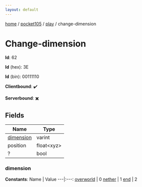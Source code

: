 ```yaml
---
layout: default
---
```


[home](/)  /  [pocket105](/protocol/pocket105)  /  [play](/protocol/pocket105/play)  /  change-dimension

# Change-dimension

**Id**: 62

**Id** (hex): 3E

**Id** (bin): 00111110

**Clientbound**: ✔️

**Serverbound**: ✖️

## Fields

Name | Type
---|---
[dimension](#dimension) | varint
position | float&lt;xyz&gt;
? | bool

### dimension

**Constants**:
Name | Value
---|:---:
[overworld](dimension_overworld) | 0
[nether](dimension_nether) | 1
[end](dimension_end) | 2

